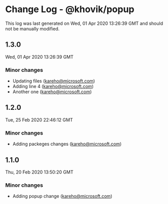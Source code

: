 # Change Log - @khovik/popup

This log was last generated on Wed, 01 Apr 2020 13:26:39 GMT and should not be manually modified.

## 1.3.0
Wed, 01 Apr 2020 13:26:39 GMT

### Minor changes

- Updating files (kareho@microsoft.com)
- Adding line 4 (kareho@microsoft.com)
- Another one (kareho@microsoft.com)
## 1.2.0
Tue, 25 Feb 2020 22:46:12 GMT

### Minor changes

- Adding packeges changes (kareho@microsoft.com)
## 1.1.0
Thu, 20 Feb 2020 13:50:20 GMT

### Minor changes

- Adding popup change (kareho@microsoft.com)